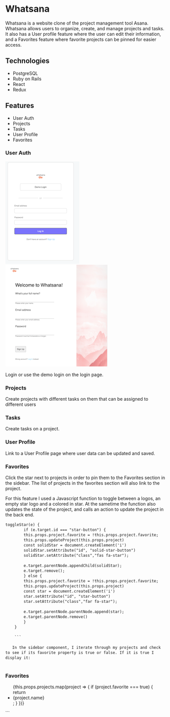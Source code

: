 # Whatsana

Whatsana is a website clone of the project management tool Asana. Whatsana allows users to organize, create, and manage projects and tasks. It also has a User profile feature where the user can edit their information, and a Favorites feature where favorite projects can be pinned for easier access.

## Technologies

* PostgreSQL
* Ruby on Rails
* React
* Redux

## Features

* User Auth
* Projects
* Tasks
* User Profile
* Favorites

### User Auth

![alt text](https://github.com/timjkim210/Whatsana/blob/master/readme_assets/login.png "login") ![alt text](https://github.com/timjkim210/Whatsana/blob/master/readme_assets/signin.png "login")

Login or use the demo login on the login page.

### Projects

Create projects with different tasks on them that can be assigned to different users

### Tasks

Create tasks on a project.

### User Profile

Link to a User Profile page where user data can be updated and saved.

### Favorites

Click the star next to projects in order to pin them to the Favorites section in the sidebar. The list of projects in the favorites section will also link to the project.

For this feature I used a Javascript function to toggle between a logos, an empty star logo and a colored in star. At the sametime the function also updates the state of the project, and calls an action to update the project in the back end.

```
toggleStar(e) {
        if (e.target.id === "star-button") {
        this.props.project.favorite = !this.props.project.favorite;
        this.props.updateProject(this.props.project)
        const solidStar = document.createElement('i')
        solidStar.setAttribute("id", "solid-star-button")
        solidStar.setAttribute("class","fas fa-star");

        e.target.parentNode.appendChild(solidStar);
        e.target.remove();
        } else {
        this.props.project.favorite = !this.props.project.favorite;
        this.props.updateProject(this.props.project)
        const star = document.createElement('i')
        star.setAttribute("id", "star-button")
        star.setAttribute("class","far fa-star");

        e.target.parentNode.parentNode.append(star);
        e.target.parentNode.remove()
        }
    }
    
    ```
   
   In the sidebar component, I iterate through my projects and check to see if its favorite property is true or false. If it is true I display it:
   
   ```
   <div className="favorites">
                            <h3>Favorites</h3>
                            <ul>
                                {this.props.projects.map(project => {
                                    if (project.favorite === true) {
                                        return <li><div className="colored-bullet"></div><Link to={`projects/${project.id}`}>{project.name}</Link></li>;
                                    }
                                })}
                            </ul>
                        </div>
```
   
   
   
